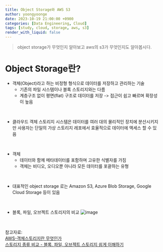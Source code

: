 ```yaml
---
title: Object Storage와 AWS S3
author: yoongyoonge
date: 2023-10-19 21:00:00 +0900
categories: [Data Engineering, Cloud]
tags: [study, cloud, storage, aws, s3]
render_with_liquid: false
---
```


> object storage가 무엇인지 알아보고 aws의 s3가 무엇인지도 알아봅시다.


# Object Storage란?

- 객체(Object)라고 하는 비정형 형식으로 데이터를 저장하고 관리하는 기술
    - 기존의 파일 시스템이나 블록 스토리지와는 다름
    - 계층구조 없이 평면(flat) 구조로 데이터를 저장 -> 접근이 쉽고 빠르며 확장성이 높음

<br>

- 클라우드 객체 스토리지 시스템은 데이터를 여러 대의 물리적인 장치에 분산시키지만 사용자는 단일의 가상 스토리지 레포에서 효율적으로 데이터에 액세스 할 수 있음

<br>

- 객체 
    - 데이터와 함께 메타데이터를 포함하며 고유한 식별자를 가짐
    - 객체는 비디오, 오디오뿐 아니라 모든 데이터를 포괄하는 유형

<br>

- 대표적인 object storage 로는 Amazon S3, Azure Blob Storage, Google Cloud Storage 등이 있음

<br>

- 블록, 파일, 오브젝트 스토리지의 비교
![image](https://github.com/yoongyoonge/yoongyoonge.github.io/assets/20895661/e3d6b34f-bb3d-470b-aa27-c49b57b385f9)


<br>

참고자료: <br>
[AWS-객체스토리지란 무엇인가](https://aws.amazon.com/ko/what-is/object-storage/) <br>
[스토리지 종류 비교 - 블록, 파일, 오브젝트 스토리지 쉽게 이해하기](https://www.dknyou.com/blog/?q=YToxOntzOjEyOiJrZXl3b3JkX3R5cGUiO3M6MzoiYWxsIjt9&bmode=view&idx=10474168&t=board)